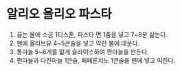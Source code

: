 # 알리오 올리오 파스타

1. 끓는 물에 소금 1티스푼, 파스타 면 1줌을 넣고 7~8분 삶는다.
2. 팬에 올리브유 4~5큰술을 넣고 약한 불에 데운다.
3. 통마늘 5~6개를 얇게 슬라이스하여 편마늘을 만든다.
4. 편마늘과 다진마늘 1큰술, 페페론치노 1큰술을 팬에 넣고 익힌다.
